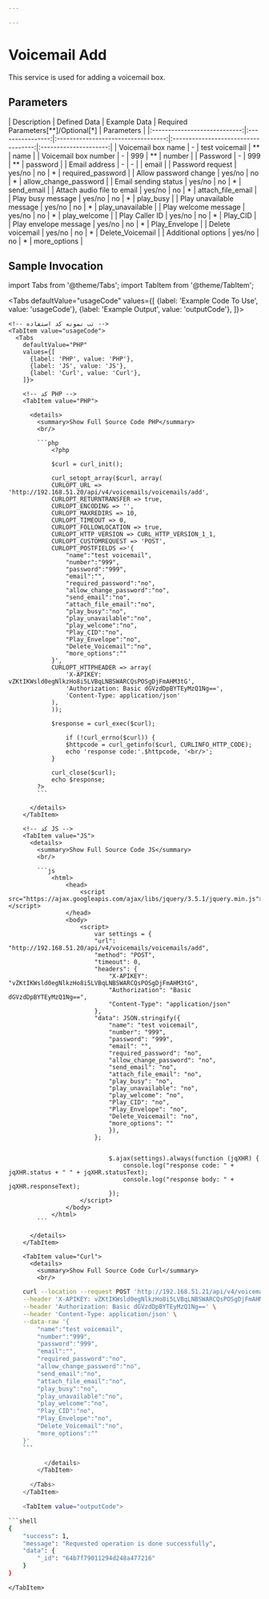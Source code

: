 ```yaml
---

---
```

# Voicemail Add

This service is used for adding a voicemail box.

## Parameters
<div class="custom-table">
| Description                  | Defined Data     | Example Data                       | Required Parameters[**]/Optional[*] | Parameters            |
|:----------------------------:|:----------------:|:----------------------------------:|:-----------------------------------:|:---------------------:|
| Voicemail box name           | -                | test voicemail                     | **                                  | name                  |
| Voicemail box number         | -                | 999                                | **                                  | number                |
| Password                     | -                | 999                                | **                                  | password              |
| Email address                | -                | -                                  |                                     | email                 |
| Password request             | yes/no           | no                                 | *                                   | required_password     |
| Allow password change        | yes/no           | no                                 | *                                   | allow_change_password |
| Email sending status         | yes/no           | no                                 | *                                   | send_email            |
| Attach audio file to email   | yes/no           | no                                 | *                                   | attach_file_email     |
| Play busy message            | yes/no           | no                                 | *                                   | play_busy             |
| Play unavailable message     | yes/no           | no                                 | *                                   | play_unavailable      |
| Play welcome message         | yes/no           | no                                 | *                                   | play_welcome          |
| Play Caller ID               | yes/no           | no                                 | *                                   | Play_CID              |
| Play envelope message        | yes/no           | no                                 | *                                   | Play_Envelope         |
| Delete voicemail             | yes/no           | no                                 | *                                   | Delete_Voicemail      |
| Additional options           | yes/no           | no                                 | *                                   | more_options          |
</div>


## Sample Invocation

<!--  -->


import Tabs from '@theme/Tabs';
import TabItem from '@theme/TabItem';

  <Tabs
    defaultValue="usageCode"
    values={[
     {label: 'Example Code To Use', value: 'usageCode'},
     {label: 'Example Output', value: 'outputCode'},
    ]}>

    <!-- تب نمونه کد استفاده -->
    <TabItem value="usageCode">
      <Tabs
        defaultValue="PHP"
        values={[
          {label: 'PHP', value: 'PHP'},
          {label: 'JS', value: 'JS'},
          {label: 'Curl', value: 'Curl'},
        ]}>

        <!-- کد PHP -->
        <TabItem value="PHP">
      
          <details>
            <summary>Show Full Source Code PHP</summary>
            <br/>

			```php
				<?php

				$curl = curl_init();

				curl_setopt_array($curl, array(
				CURLOPT_URL => 'http://192.168.51.20/api/v4/voicemails/voicemails/add',
				CURLOPT_RETURNTRANSFER => true,
				CURLOPT_ENCODING => '',
				CURLOPT_MAXREDIRS => 10,
				CURLOPT_TIMEOUT => 0,
				CURLOPT_FOLLOWLOCATION => true,
				CURLOPT_HTTP_VERSION => CURL_HTTP_VERSION_1_1,
				CURLOPT_CUSTOMREQUEST => 'POST',
				CURLOPT_POSTFIELDS =>'{
					"name":"test voicemail",
					"number":"999",
					"password":"999",
					"email":"",
					"required_password":"no",
					"allow_change_password":"no",
					"send_email":"no",
					"attach_file_email":"no",
					"play_busy":"no",
					"play_unavailable":"no",
					"play_welcome":"no",
					"Play_CID":"no",
					"Play_Envelope":"no",
					"Delete_Voicemail":"no",
					"more_options":""
				}',
				CURLOPT_HTTPHEADER => array(
					'X-APIKEY: vZKtIKWsld0egNlkzHo8i5LVBqLNBSWARCQsPOSgDjFmAHM3tG',
					'Authorization: Basic dGVzdDpBYTEyMzQ1Ng==',
					'Content-Type: application/json'
				),
				));

				$response = curl_exec($curl);

					if (!curl_errno($curl)) {
					$httpcode = curl_getinfo($curl, CURLINFO_HTTP_CODE);
					echo 'response code:'.$httpcode, '<br/>';
				}

				curl_close($curl);
				echo $response;
			?>
			```

          </details>
        </TabItem>

        <!-- کد JS -->
        <TabItem value="JS">
          <details>
            <summary>Show Full Source Code JS</summary>
            <br/>

			```js
				<html>
					<head>
						<script src="https://ajax.googleapis.com/ajax/libs/jquery/3.5.1/jquery.min.js"></script>
					</head>
					<body>
						<script>
							var settings = {
							"url": "http://192.168.51.20/api/v4/voicemails/voicemails/add",
							"method": "POST",
							"timeout": 0,
							"headers": {
								"X-APIKEY": "vZKtIKWsld0egNlkzHo8i5LVBqLNBSWARCQsPOSgDjFmAHM3tG",
								"Authorization": "Basic dGVzdDpBYTEyMzQ1Ng==",
								"Content-Type": "application/json"
							},
							"data": JSON.stringify({
								"name": "test voicemail",
								"number": "999",
								"password": "999",
								"email": "",
								"required_password": "no",
								"allow_change_password": "no",
								"send_email": "no",
								"attach_file_email": "no",
								"play_busy": "no",
								"play_unavailable": "no",
								"play_welcome": "no",
								"Play_CID": "no",
								"Play_Envelope": "no",
								"Delete_Voicemail": "no",
								"more_options": ""
								}),
							};


								$.ajax(settings).always(function (jqXHR) {
									console.log("response code: " + jqXHR.status + " " + jqXHR.statusText);
									console.log("response body: " + jqXHR.responseText);
								});
						</script>
					</body>
				</html>
			```

          </details>
        </TabItem>

        <TabItem value="Curl">
          <details>
            <summary>Show Full Source Code Curl</summary>
            <br/>

```bash
	curl --location --request POST 'http://192.168.51.21/api/v4/voicemails/voicemails/add' \
	--header 'X-APIKEY: vZKtIKWsld0egNlkzHo8i5LVBqLNBSWARCQsPOSgDjFmAHM3tG' \
	--header 'Authorization: Basic dGVzdDpBYTEyMzQ1Ng==' \
	--header 'Content-Type: application/json' \
	--data-raw '{
		"name":"test voicemail",
		"number":"999",
		"password":"999",
		"email":"",
		"required_password":"no",
		"allow_change_password":"no",
		"send_email":"no",
		"attach_file_email":"no",
		"play_busy":"no",
		"play_unavailable":"no",
		"play_welcome":"no",
		"Play_CID":"no",
		"Play_Envelope":"no",
		"Delete_Voicemail":"no",
		"more_options":""
	}'
	```

          </details>
        </TabItem>

      </Tabs>
    </TabItem>

    <TabItem value="outputCode">

```shell
{
    "success": 1,
    "message": "Requested operation is done successfully",
    "data": {
        "_id": "64b7f79011294d248a477216"
    }
}
```
    </TabItem>

  </Tabs>
